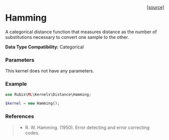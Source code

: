 <span style="float:right;"><a href="https://github.com/RubixML/RubixML/blob/master/src/Kernels/Distance/Hamming.php">[source]</a></span>

# Hamming
A categorical distance function that measures distance as the number of substitutions necessary to convert one sample to the other.

**Data Type Compatibility:** Categorical

### Parameters
This kernel does not have any parameters.

### Example
```php
use Rubix\ML\Kernels\Distance\Hamming;

$kernel = new Hamming();
```

### References
>- R. W. Hamming. (1950). Error detecting and error correcting codes.
